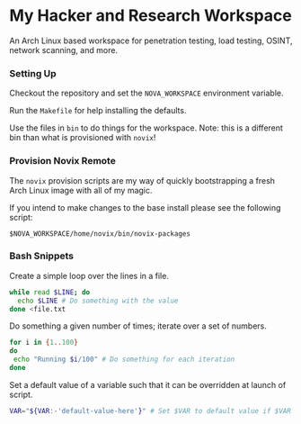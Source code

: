 # My Hacker and Research Workspace

An Arch Linux based workspace for penetration testing, load testing, OSINT, network scanning, and more.

### Setting Up

Checkout the repository and set the `NOVA_WORKSPACE` environment variable.

Run the `Makefile` for help installing the defaults.

Use the files in `bin` to do things for the workspace. Note: this is a different bin than what is provisioned with `novix`!

### Provision Novix Remote

The `novix` provision scripts are my way of quickly bootstrapping a fresh Arch Linux image with all of my magic. 

If you intend to make changes to the base install please see the following script:

``` 
$NOVA_WORKSPACE/home/novix/bin/novix-packages
```

### Bash Snippets

Create a simple loop over the lines in a file.

```bash 
while read $LINE; do
  echo $LINE # Do something with the value
done <file.txt
```
Do something a given number of times; iterate over a set of numbers.

```bash 
for i in {1..100}
do
 echo "Running $i/100" # Do something for each iteration
done
```
Set a default value of a variable such that it can be overridden at launch of script.

```bash 
VAR="${VAR:-'default-value-here'}" # Set $VAR to default value if $VAR is empty/unset
```






